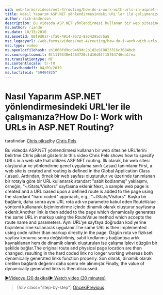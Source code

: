 ```yaml
---
uid: web-forms/videos/net-4/routing/how-do-i-work-with-urls-in-aspnet-routing
title: Nasıl Yaparım ASP.NET yönlendirmesindeki URL'ler ile çalışmanıza? | Microsoft Docs
author: rick-anderson
description: Bu videoda ASP.NET yönlendirmesi kullanan bir web sitesine URL'lerini belirtme Chris piksel gösterir. İlk olarak, bir web sitesi oluşturulur ve yönlendirme Gl'i içinde tanımlanan...
ms.author: riande
ms.date: 10/15/2010
ms.assetid: 08f9d0a7-cfa0-4914-a672-8a64295d7ba8
msc.legacyurl: /web-forms/videos/net-4/routing/how-do-i-work-with-urls-in-aspnet-routing
msc.type: video
ms.openlocfilehash: eb1060fd9cc9469dc2b1d2e918823316c36840cb
ms.sourcegitcommit: 0f1119340e4464720cfd16d0ff15764746ea1fea
ms.translationtype: MT
ms.contentlocale: tr-TR
ms.lasthandoff: 04/09/2019
ms.locfileid: "59404825"
---
```

# <a name="how-do-i-work-with-urls-in-aspnet-routing"></a><span data-ttu-id="a8cac-105">Nasıl Yaparım ASP.NET yönlendirmesindeki URL'ler ile çalışmanıza?</span><span class="sxs-lookup"><span data-stu-id="a8cac-105">How Do I: Work with URLs in ASP.NET Routing?</span></span>

<span data-ttu-id="a8cac-106">tarafından [Chris piksel](https://twitter.com/chrispels)</span><span class="sxs-lookup"><span data-stu-id="a8cac-106">by [Chris Pels](https://twitter.com/chrispels)</span></span>

<span data-ttu-id="a8cac-107">Bu videoda ASP.NET yönlendirmesi kullanan bir web sitesine URL'lerini belirtme Chris piksel gösterir.</span><span class="sxs-lookup"><span data-stu-id="a8cac-107">In this video Chris Pels shows how to specify URLs in a web site that utilizes ASP.NET routing.</span></span> <span data-ttu-id="a8cac-108">İlk olarak, bir web sitesi oluşturulur ve yönlendirme genel uygulama sınıfı (.asax) tanımlanır.</span><span class="sxs-lookup"><span data-stu-id="a8cac-108">First, a web site is created and routing is defined in the Global Application Class (.asax).</span></span> <span data-ttu-id="a8cac-109">Ardından, örnek bir web sayfası oluşturulur ve üzerinde tanımlanan bir rotayla göre bir URL kullanarak standart "sabit kodlanmış" yaklaşımı, örneğin, "~/Stats/Visitors" sayfasına eklenir.</span><span class="sxs-lookup"><span data-stu-id="a8cac-109">Next, a sample web page is created and a URL based upon a defined route is added to the page using the standard "hard coded" approach, e.g., "~/Stats/Visitors".</span></span> <span data-ttu-id="a8cac-110">Başka bir bağlantı, daha sonra aynı URL rota adı ve parametre kabul eden RouteValue yöntemi kullanarak biçimlendirme içinde dinamik olarak oluşturur sayfasına eklenir.</span><span class="sxs-lookup"><span data-stu-id="a8cac-110">Another link is then added to the page which dynamically generates the same URL in markup using the RouteValue method which accepts the route name and parameters.</span></span> <span data-ttu-id="a8cac-111">Aynı URL'ye sayfaya doğrudan kod yerine biçimlendirme kullanarak uygulanır.</span><span class="sxs-lookup"><span data-stu-id="a8cac-111">The same URL is then implemented using code rather than markup directly in the page.</span></span> <span data-ttu-id="a8cac-112">Özgün rota ve fiziksel sayfası konumu sonra değiştirilmiş, sabit kodlanmış bağlantıya artık kaynaklanan hem de dinamik olarak oluşturulan ise çalışma işlevi düzgün bir şekilde bağlar.</span><span class="sxs-lookup"><span data-stu-id="a8cac-112">The original route and physical page location are then changed, resulting in the hard coded link no longer working whereas both dynamically generated links function properly.</span></span> <span data-ttu-id="a8cac-113">Son olarak, dinamik olarak üretilen bağlantı değerini daha sonra ele alınmıştır.</span><span class="sxs-lookup"><span data-stu-id="a8cac-113">Finally, the value of dynamically generated links is then discussed.</span></span>

[<span data-ttu-id="a8cac-114">&#9654;Videoyu (20 dakika)</span><span class="sxs-lookup"><span data-stu-id="a8cac-114">&#9654; Watch video (20 minutes)</span></span>](https://channel9.msdn.com/Blogs/ASP-NET-Site-Videos/how-do-i-work-with-urls-in-aspnet-routing)

> [!div class="step-by-step"]
> [<span data-ttu-id="a8cac-115">Önceki</span><span class="sxs-lookup"><span data-stu-id="a8cac-115">Previous</span></span>](how-do-i-use-routing-with-aspnet-web-forms.md)
